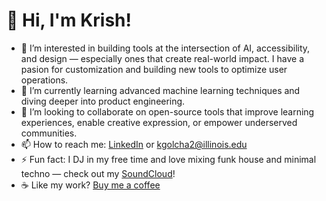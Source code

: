# 👋 Hi, I'm Krish!

- 👀 I’m interested in building tools at the intersection of AI, accessibility, and design — especially ones that create real-world impact. I have a pasion for customization and building new tools to optimize user operations.
- 🌱 I’m currently learning advanced machine learning techniques and diving deeper into product engineering.
- 🤝 I’m looking to collaborate on open-source tools that improve learning experiences, enable creative expression, or empower underserved communities.
- 📫 How to reach me: [LinkedIn](https://www.linkedin.com/in/krishgolcha) or kgolcha2@illinois.edu
- ⚡ Fun fact: I DJ in my free time and love mixing funk house and minimal techno — check out my [SoundCloud](https://soundcloud.com/krish-golcha)!
- ☕️ Like my work? [Buy me a coffee](https://buymeacoffee.com/krishgolcha)
